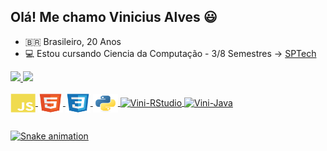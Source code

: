 ## Olá! Me chamo Vinicius Alves 😃
- 🇧🇷  Brasileiro, 20 Anos
- 💻 Estou cursando Ciencia da Computação - 3/8 Semestres -> [SPTech](https://www.sptech.school/?gclid=Cj0KCQjwy5maBhDdARIsAMxrkw3qQsDDMK-vYX_gR94oc4GLs_oD-UXLogCOIGUDghyjefrHbu9Rmf0aAvrREALw_wcB)
<div align="left">
  <a href="https://github.com/Vinicius-Alves02">
  <img height="180em" src="https://github-readme-stats.vercel.app/api?username=Vinicius-Alves02&show_icons=true&theme=dark&include_all_commits=true&count_private=true"/>
  <img height="180em" src="https://github-readme-stats.vercel.app/api/top-langs/?username=vinicius-alves02&layout=compact&langs_count=7&theme=dark"/>
</div>
<div style="display: inline_block"><br>
  <img align="center" alt="Vini-Js" height="30" width="40" src="https://raw.githubusercontent.com/devicons/devicon/master/icons/javascript/javascript-plain.svg">
  <img align="center" alt="Vini-HTML" height="30" width="40" src="https://raw.githubusercontent.com/devicons/devicon/master/icons/html5/html5-original.svg">
  <img align="center" alt="Vini-CSS" height="30" width="40" src="https://raw.githubusercontent.com/devicons/devicon/master/icons/css3/css3-original.svg">
  <img align="center" alt="Vini-Python" height="30" width="40" src="https://raw.githubusercontent.com/devicons/devicon/master/icons/python/python-original.svg">
  <img align="center" alt="Vini-RStudio" height="30" width="40" src="https://cdn.jsdelivr.net/gh/devicons/devicon/icons/rstudio/rstudio-original.svg">
  <img align="center" alt="Vini-Java" height="30" width="40" src="https://cdn.jsdelivr.net/gh/devicons/devicon/icons/java/java-original.svg">
</div>

## 

  ![Snake animation](https://github.com/Vinicius-Alves02/Vinicius-Alves02/blob/output/github-contribution-grid-snake.svg)
<!---
Vinicius-Alves02/Vinicius-Alves02 is a ✨ special ✨ repository because its `README.md` (this file) appears on your GitHub profile.
You can click the Preview link to take a look at your changes.
--->
